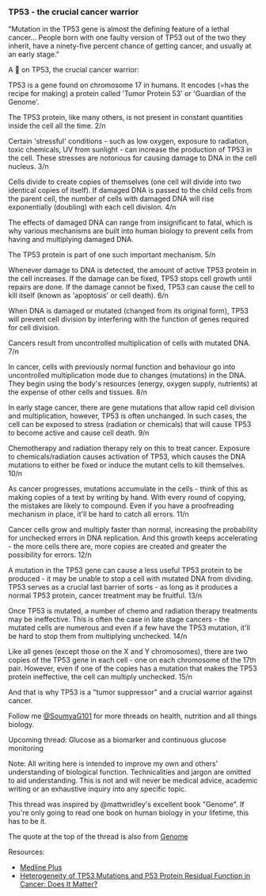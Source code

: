 ### TP53 - the crucial cancer warrior

"Mutation in the TP53 gene is almost the defining feature of a lethal cancer... People born with one faulty version of TP53 out of the two they inherit, have a ninety-five percent chance of getting cancer, and usually at an early stage."

A 🧵 on TP53, the crucial cancer warrior:

TP53 is a gene found on chromosome 17 in humans. It encodes (=has the recipe for making) a protein called 'Tumor Protein 53' or 'Guardian of the Genome'.

The TP53 protein, like many others, is not present in constant quantities inside the cell all the time. 2/n

Certain 'stressful' conditions - such as low oxygen, exposure to radiation, toxic chemicals, UV from sunlight - can increase the production of TP53 in the cell. These stresses are notorious for causing damage to DNA in the cell nucleus. 3/n

Cells divide to create copies of themselves (one cell will divide into two identical copies of itself). If damaged DNA is passed to the child cells from the parent cell, the number of cells with damaged DNA will rise exponentially (doubling) with each cell division. 4/n

The effects of damaged DNA can range from insignificant to fatal, which is why various mechanisms are built into human biology to prevent cells from having and multiplying damaged DNA.

The TP53 protein is part of one such important mechanism. 5/n

Whenever damage to DNA is detected, the amount of active TP53 protein in the cell increases. If the damage can be fixed, TP53 stops cell growth until repairs are done. If the damage cannot be fixed, TP53 can cause the cell to kill itself (known as 'apoptosis' or cell death). 6/n

When DNA is damaged or mutated (changed from its original form), TP53 will prevent cell division by interfering with the function of genes required for cell division.

Cancers result from uncontrolled multiplication of cells with mutated DNA. 7/n

In cancer, cells with previously normal function and behaviour go into uncontrolled multiplication mode due to changes (mutations) in the DNA. They begin using the body's resources (energy, oxygen supply, nutrients) at the expense of other cells and tissues. 8/n

In early stage cancer, there are gene mutations that allow rapid cell division and multiplication, however, TP53 is often unchanged. In such cases, the cell can be exposed to stress (radiation or chemicals) that will cause TP53 to become active and cause cell death. 9/n

Chemotherapy and radiation therapy rely on this to treat cancer. Exposure to chemicals/radiation causes activation of TP53, which causes the DNA mutations to either be fixed or induce the mutant cells to kill themselves. 10/n

As cancer progresses, mutations accumulate in the cells - think of this as making copies of a text by writing by hand. With every round of copying, the mistakes are likely to compound. Even if you have a proofreading mechanism in place, it'll be hard to catch all errors. 11/n

Cancer cells grow and multiply faster than normal, increasing the probability for unchecked errors in DNA replication. And this growth keeps accelerating - the more cells there are, more copies are created and greater the possibility for errors. 12/n

A mutation in the TP53 gene can cause a less useful TP53 protein to be produced - it may be unable to stop a cell with mutated DNA from dividing. TP53 serves as a crucial last barrier of sorts - as long as it produces a normal TP53 protein, cancer treatment may be fruitful. 13/n

Once TP53 is mutated, a number of chemo and radiation therapy treatments may be ineffective. This is often the case in late stage cancers - the mutated cells are numerous and even if a few have the TP53 mutation, it'll be hard to stop them from multiplying unchecked. 14/n

Like all genes (except those on the X and Y chromosomes), there are two copies of the TP53 gene in each cell - one on each chromosome of the 17th pair. However, even if one of the copies has a mutation that makes the TP53 protein ineffective, the cell can multiply unchecked. 15/n

And that is why TP53 is a "tumor suppressor" and a crucial warrior against cancer.

Follow me [@SoumyaG101](https://twitter.com/SoumyaG101) for more threads on health, nutrition and all things biology.

Upcoming thread: Glucose as a biomarker and continuous glucose monitoring

Note: All writing here is intended to improve my own and others' understanding of biological function. Technicalities and jargon are omitted to aid understanding. This is not and will never be medical advice, academic writing or an exhaustive inquiry into any specific topic.

This thread was inspired by @mattwridley's excellent book "Genome". If you're only going to read one book on human biology in your lifetime, this has to be it.

The quote at the top of the thread is also from [Genome](https://www.amazon.in/Genome-Autobiography-Species-23-Chapters/dp/185702835X/ref=sr_1_1?crid=20W624CMN6G1F&keywords=genome+matt+ridley&qid=1641386783&sprefix=genome+matt+ri%2Caps%2C210&sr=8-1)


Resources:
- [Medline Plus](https://medlineplus.gov/genetics/gene/tp53/#conditions)
- [Heterogeneity of TP53 Mutations and P53 Protein Residual Function in Cancer: Does It Matter?](https://www.frontiersin.org/articles/10.3389/fonc.2020.593383/full)

